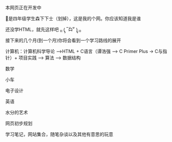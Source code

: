 <p>本网页正在开发中</p>
<p>👴是四年级学生森下下士（划掉），这是我的个网。你应该知道我是谁 </p>
<p>还没学HTML，就先这样吧  ₍₍ (̨̡ ‾᷄ᗣ‾᷅ )̧̢ ₎₎  </p>
<p>接下来的几个月(到一个月)你将会看到一个学习路线的展开</p>
<p>计算机：计算机科学导论 —>HTML + C语言（谭浩强 —> C Primer Plus -> C与指针）+ 项目实践 —> 算法 —> 数据结构</p>
<p>数学</p>
<p>小车</p>
<p>电子设计</p>
<p>英语</p>
<p>水分的艺术</p>

<p>网页初步规划</p>
<p>学习笔记，网站集合，随笔杂谈以及其他有意思的玩意</p>
<imgsrc="https://gimg2.baidu.com/image_search/src=http%3A%2F%2Fimgs.aixifan.com%2Flive%2F1502352906290%2F1502352906290.jpg&refer=http%3A%2F%2Fimgs.aixifan.com&app=2002&size=f9999,10000&q=a80&n=0&g=0n&fmt=jpeg?sec=1616775317&t=ba8f108b3e9489a90bd46aa8886e4100"/>
